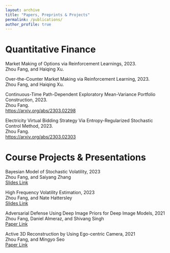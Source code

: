 ```yaml
---
layout: archive
title: "Papers, Preprints & Projects"
permalink: /publications/
author_profile: true
---
```


Quantitative Finance
======
<a style="text-decoration: none;">Market Making of Options via Reinforcement Learnings</a>, 2023.<br />Zhou Fang, and Haiqing Xu.<br /> <a href="https://arxiv.org/abs/2307.01814"></a>

<a style="text-decoration: none;">Over-the-Counter Market Making via Reinforcement Learning</a>, 2023.<br />Zhou Fang, and Haiqing Xu.<br /> <a href="https://arxiv.org/abs/2307.01816"></a>

<a style="text-decoration: none;">Continuous-Time Path-Dependent Exploratory Mean-Variance Portfolio Construction</a>, 2023.<br />Zhou Fang.<br /> <a href="https://arxiv.org/abs/2303.02298">https://arxiv.org/abs/2303.02298</a>

<a style="text-decoration: none;">Electricity Virtual Bidding Strategy Via Entropy-Regularized Stochastic Control Method</a>, 2023.<br />Zhou Fang.<br /> <a href = "https://arxiv.org/abs/2303.02303"> https://arxiv.org/abs/2303.02303 </a>

Course Projects & Presentations
======
<a style="text-decoration: none;">Bayesian Model of Stochastic Volatility</a>, 2023<br /> Zhou Fang, and Saiyang Zhang <br /> <a href="https://Zhou-spec.github.io/files/Bayesian_Model_of_Stochastic_Volatility.pdf"> Slides Link </a>

<a style="text-decoration: none;">High Frequency Volatility Estimation</a>, 2023<br /> Zhou Fang, and Nate Hattersley <br /> <a href="https://Zhou-spec.github.io/files/Nonparametric_Method_for_Volatility_Estimation.pdf"> Slides Link </a>

<a style="text-decoration: none;">Adversarial Defense Using Deep Image Priors for Deep Image Models</a>, 2021<br /> Zhou Fang, Daniel Almeraz, and Shivang Singh<br /> <a href="https://Zhou-spec.github.io/files/DiPDefense-Framework.pdf"> Paper Link </a> 

<a style="text-decoration: none;">Active 3D Reconstruction by Using Ego-centric Camera</a>, 2021<br /> Zhou Fang, and Mingyo Seo <br /> <a href="https://Zhou-spec.github.io/files/EE381V_mseo_zfang.pdf"> Paper Link </a>

